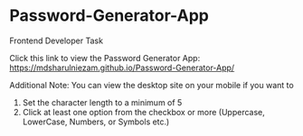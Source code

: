 # Password-Generator-App
Frontend Developer Task

Click this link to view the Password Generator App: https://mdsharulniezam.github.io/Password-Generator-App/

Additional Note: You can view the desktop site on your mobile if you want to

1. Set the character length to a minimum of 5
2. Click at least one option from the checkbox or more (Uppercase, LowerCase, Numbers, or Symbols etc.)
